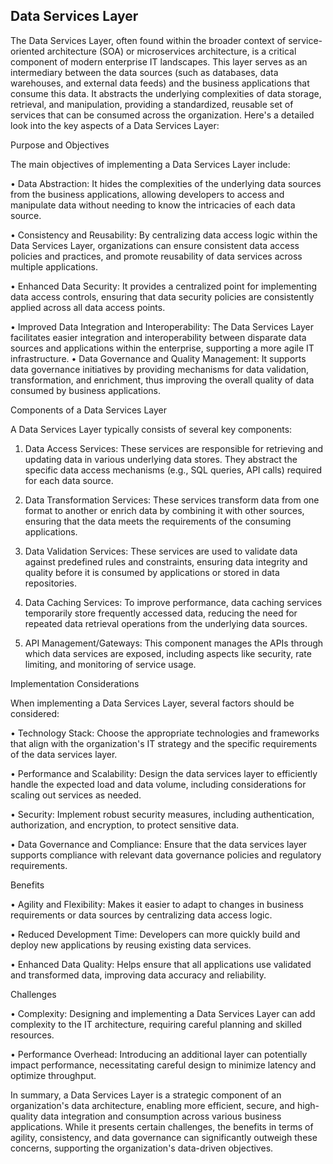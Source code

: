 ## Data Services Layer

The Data Services Layer, often found within the broader context of service-oriented architecture (SOA) or microservices architecture, is a critical component of modern enterprise IT landscapes. This layer serves as an intermediary between the data sources (such as databases, data warehouses, and external data feeds) and the business applications that consume this data. It abstracts the underlying complexities of data storage, retrieval, and manipulation, providing a standardized, reusable set of services that can be consumed across the organization. Here's a detailed look into the key aspects of a Data Services Layer:

Purpose and Objectives

The main objectives of implementing a Data Services Layer include:
    
• Data Abstraction: It hides the complexities of the underlying data sources from the business applications, allowing developers to access and manipulate data without needing to know the intricacies of each data source.

• Consistency and Reusability: By centralizing data access logic within the Data Services Layer, organizations can ensure consistent data access policies and practices, and promote reusability of data services across multiple applications.

• Enhanced Data Security: It provides a centralized point for implementing data access controls, ensuring that data security policies are consistently applied across all data access points.

• Improved Data Integration and Interoperability: The Data Services Layer facilitates easier integration and interoperability between disparate data sources and applications within the enterprise, supporting a more agile IT infrastructure.
• Data Governance and Quality Management: It supports data governance initiatives by providing mechanisms for data validation, transformation, and enrichment, thus improving the overall quality of data consumed by business applications.

Components of a Data Services Layer

A Data Services Layer typically consists of several key components:

1. Data Access Services: These services are responsible for retrieving and updating data in various underlying data stores. They abstract the specific data access mechanisms (e.g., SQL queries, API calls) required for each data source.

2. Data Transformation Services: These services transform data from one format to another or enrich data by combining it with other sources, ensuring that the data meets the requirements of the consuming applications.

3. Data Validation Services: These services are used to validate data against predefined rules and constraints, ensuring data integrity and quality before it is consumed by applications or stored in data repositories.

4. Data Caching Services: To improve performance, data caching services temporarily store frequently accessed data, reducing the need for repeated data retrieval operations from the underlying data sources.

5. API Management/Gateways: This component manages the APIs through which data services are exposed, including aspects like security, rate limiting, and monitoring of service usage.
    
Implementation Considerations

When implementing a Data Services Layer, several factors should be considered:

• Technology Stack: Choose the appropriate technologies and frameworks that align with the organization's IT strategy and the specific requirements of the data services layer.

• Performance and Scalability: Design the data services layer to efficiently handle the expected load and data volume, including considerations for scaling out services as needed.

• Security: Implement robust security measures, including authentication, authorization, and encryption, to protect sensitive data.

• Data Governance and Compliance: Ensure that the data services layer supports compliance with relevant data governance policies and regulatory requirements.

Benefits

• Agility and Flexibility: Makes it easier to adapt to changes in business requirements or data sources by centralizing data access logic.

• Reduced Development Time: Developers can more quickly build and deploy new applications by reusing existing data services.

• Enhanced Data Quality: Helps ensure that all applications use validated and transformed data, improving data accuracy and reliability.

Challenges

• Complexity: Designing and implementing a Data Services Layer can add complexity to the IT architecture, requiring careful planning and skilled resources.

• Performance Overhead: Introducing an additional layer can potentially impact performance, necessitating careful design to minimize latency and optimize throughput.

In summary, a Data Services Layer is a strategic component of an organization's data architecture, enabling more efficient, secure, and high-quality data integration and consumption across various business applications. While it presents certain challenges, the benefits in terms of agility, consistency, and data governance can significantly outweigh these concerns, supporting the organization's data-driven objectives.